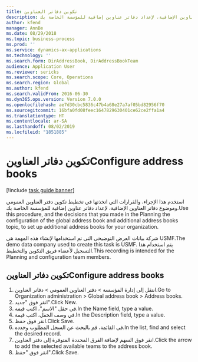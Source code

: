 ```yaml
---
title: تكوين دفاتر العناوين
description: استخدم هذا الإجراء، والقرارات التي اتخذتها في تخطيط تكوين دفتر العناوين العمومي وموضوع دفاتر العناوين الإضافية، لإعداد دفاتر عناوين إضافية للمؤسسة الخاصة بك.
author: kfend
manager: AnnBe
ms.date: 08/29/2018
ms.topic: business-process
ms.prod: ''
ms.service: dynamics-ax-applications
ms.technology: ''
ms.search.form: DirAddressBook, DirAddressBookTeam
audience: Application User
ms.reviewer: sericks
ms.search.scope: Core, Operations
ms.search.region: Global
ms.author: kfend
ms.search.validFrom: 2016-06-30
ms.dyn365.ops.version: Version 7.0.0
ms.openlocfilehash: ae7d30cbc5836c47b4a68e27a7af05bd82956f70
ms.sourcegitcommit: 16bfa0fd08feec1647829630401ce62ce2ffa1a4
ms.translationtype: HT
ms.contentlocale: ar-SA
ms.lasthandoff: 08/02/2019
ms.locfileid: "1851885"
---
```

# <a name="configure-address-books"></a><span data-ttu-id="a6da3-103">تكوين دفاتر العناوين</span><span class="sxs-lookup"><span data-stu-id="a6da3-103">Configure address books</span></span>

[!include [task guide banner](../../includes/task-guide-banner.md)]

<span data-ttu-id="a6da3-104">استخدم هذا الإجراء، والقرارات التي اتخذتها في تخطيط تكوين دفتر العناوين العمومي وموضوع دفاتر العناوين الإضافية، لإعداد دفاتر عناوين إضافية للمؤسسة الخاصة بك.</span><span class="sxs-lookup"><span data-stu-id="a6da3-104">Use this procedure, and the decisions that you made in the Planning the configuration of the global address book and additional address books topic, to set up additional address books for your organization.</span></span>

<span data-ttu-id="a6da3-105">شركة بيانات العرض التوضيحي التي تم استخدامها لإنشاء هذه المهمة هي USMF.‬</span><span class="sxs-lookup"><span data-stu-id="a6da3-105">The demo data company used to create this task is USMF.</span></span> <span data-ttu-id="a6da3-106">يتم استخدام هذا التسجيل لأعضاء فريق التكوين والتخطيط.</span><span class="sxs-lookup"><span data-stu-id="a6da3-106">This recording is intended for the Planning and configuration team members.</span></span>


## <a name="configure-address-books"></a><span data-ttu-id="a6da3-107">تكوين دفاتر العناوين</span><span class="sxs-lookup"><span data-stu-id="a6da3-107">Configure address books</span></span>
1. <span data-ttu-id="a6da3-108">انتقل إلى إدارة المؤسسة > دفتر العناوين العمومي > دفاتر العناوين.</span><span class="sxs-lookup"><span data-stu-id="a6da3-108">Go to Organization administration > Global address book > Address books.</span></span>
2. <span data-ttu-id="a6da3-109">انقر فوق "جديد".</span><span class="sxs-lookup"><span data-stu-id="a6da3-109">Click New.</span></span>
3. <span data-ttu-id="a6da3-110">في حقل "الاسم"، اكتب قيمة.</span><span class="sxs-lookup"><span data-stu-id="a6da3-110">In the Name field, type a value.</span></span>
4. <span data-ttu-id="a6da3-111">في وصف الحقل، اكتب قيمة.</span><span class="sxs-lookup"><span data-stu-id="a6da3-111">In the Description field, type a value.</span></span>
5. <span data-ttu-id="a6da3-112">انقر فوق حفظ.</span><span class="sxs-lookup"><span data-stu-id="a6da3-112">Click Save.</span></span>
6. <span data-ttu-id="a6da3-113">في القائمة، قم بالبحث عن السجل المطلوب وحدده.</span><span class="sxs-lookup"><span data-stu-id="a6da3-113">In the list, find and select the desired record.</span></span>
7. <span data-ttu-id="a6da3-114">انقر فوق السهم لإضافة الفرق المحددة المتوفرة إلى دفتر العناوين.</span><span class="sxs-lookup"><span data-stu-id="a6da3-114">Click the arrow to add the selected available teams to the address book.</span></span>
8. <span data-ttu-id="a6da3-115">انقر فوق "حفظ".</span><span class="sxs-lookup"><span data-stu-id="a6da3-115">Click Save.</span></span>

